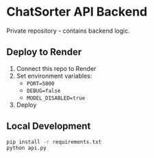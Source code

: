 # ChatSorter API Backend

Private repository - contains backend logic.

## Deploy to Render

1. Connect this repo to Render
2. Set environment variables:
   - `PORT=5000`
   - `DEBUG=false`
   - `MODEL_DISABLED=true`
3. Deploy

## Local Development
```bash
pip install -r requirements.txt
python api.py